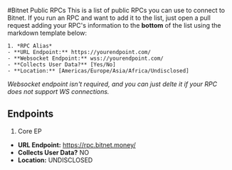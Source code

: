 #Bitnet Public RPCs
This is a list of public RPCs you can use to connect to Bitnet. If you run an RPC and want to add it to the list, just open a pull request adding your RPC's information to the **bottom** of the list using the markdown template below:
```
1. *RPC Alias*
- **URL Endpoint:** https://yourendpoint.com/
- **Websocket Endpoint:** wss://yourendpoint.com/
- **Collects User Data?** [Yes/No]
- **Location:** [Americas/Europe/Asia/Africa/Undisclosed]
```
*Websocket endpoint isn't required, and you can just delte it if your RPC does not support WS connections.*

## Endpoints

1.  Core EP
- **URL Endpoint:** https://rpc.bitnet.money/
- **Collects User Data?** NO
- **Location:** UNDISCLOSED